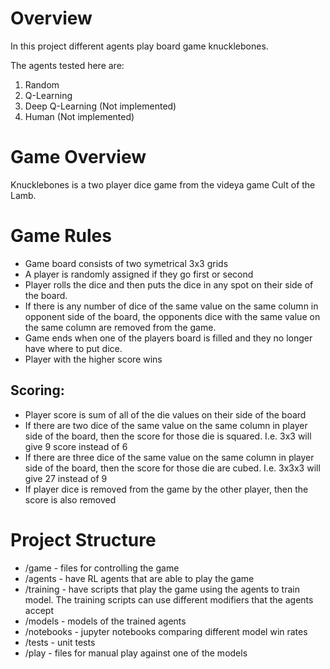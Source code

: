 # Overview

In this project different agents play board game knucklebones.

The agents tested here are:
1. Random
2. Q-Learning
3. Deep Q-Learning (Not implemented)
4. Human (Not implemented)

# Game Overview

Knucklebones is a two player dice game from the videya game Cult of the Lamb.

# Game Rules

* Game board consists of two symetrical 3x3 grids
* A player is randomly assigned if they go first or second
* Player rolls the dice and then puts the dice in any spot on their side of the board.
* If there is any number of dice of the same value on the same column in opponent side of the board, the opponents dice with the same value on the same column are removed from the game.
* Game ends when one of the players board is filled and they no longer have where to put dice.
* Player with the higher score wins

## Scoring:

* Player score is sum of all of the die values on their side of the board
* If there are two dice of the same value on the same column in player side of the board, then the score for those die is squared. I.e. 3x3 will give 9 score instead of 6
* If there are three dice of the same value on the same column in player side of the board, then the score for those die are cubed. I.e. 3x3x3 will give 27 instead of 9
* If player dice is removed from the game by the other player, then the score is also removed


# Project Structure

* /game - files for controlling the game
* /agents - have RL agents that are able to play the game
* /training - have scripts that play the game using the agents to train model. The training scripts can use different modifiers that the agents accept
* /models - models of the trained agents
* /notebooks - jupyter notebooks comparing different model win rates
* /tests - unit tests
* /play - files for manual play against one of the models